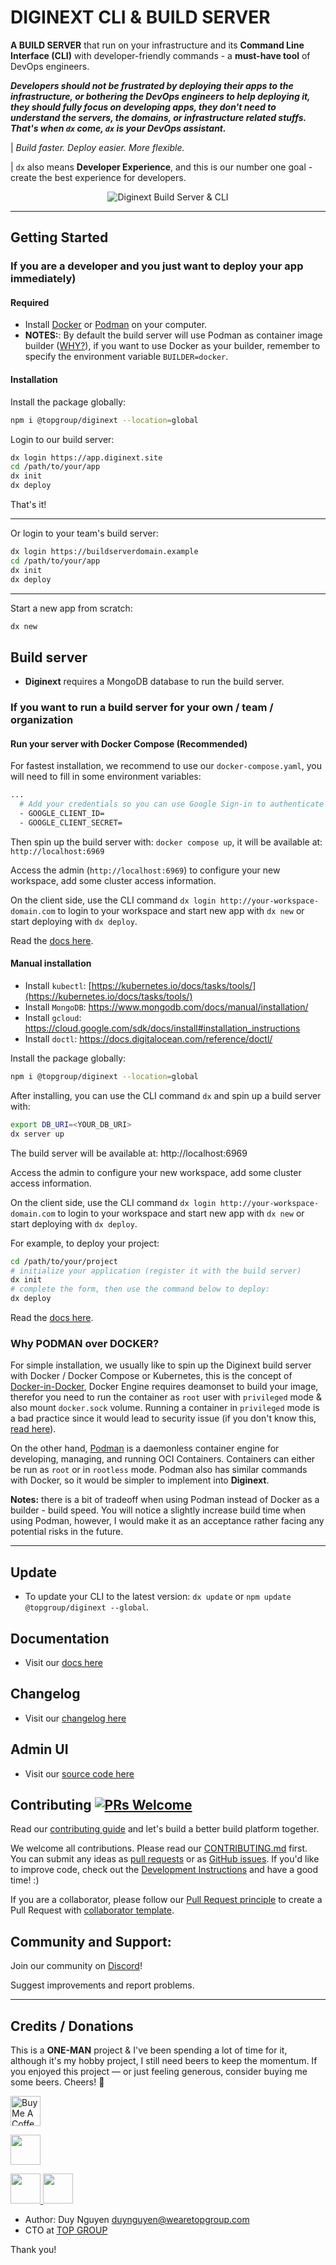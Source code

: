 # DIGINEXT CLI & BUILD SERVER

**A BUILD SERVER** that run on your infrastructure and its **Command Line Interface (CLI)** with developer-friendly commands - a **must-have tool** of DevOps engineers. 

***Developers should not be frustrated by deploying their apps to the infrastructure, or bothering the DevOps engineers to help deploying it, they should fully focus on developing apps, they don't need to understand the servers, the domains, or infrastructure related stuffs. That's when `dx` come, `dx` is your DevOps assistant.***

| *Build faster. Deploy easier. More flexible.*

| `dx` also means **Developer Experience**, and this is our number one goal - create the best experience for developers.

<p align="center">
  <img src="di-banner.png?raw=true" alt="Diginext Build Server & CLI">
</p>

---

## Getting Started

### If you are a developer and you just want to deploy your app immediately)

#### Required

-   Install [Docker](https://docs.docker.com/engine/install/) or [Podman](https://podman.io/getting-started/installation#podman-installation-instructions) on your computer.
-   __**NOTES:**__: By default the build server will use Podman as container image builder ([WHY?](readme.md#why-podman-over-docker)), if you want to use Docker as your builder, remember to specify the environment variable `BUILDER=docker`.

#### Installation

Install the package globally:

```bash
npm i @topgroup/diginext --location=global
```

Login to our build server:

```bash
dx login https://app.diginext.site
cd /path/to/your/app
dx init
dx deploy
```

That's it!

---

Or login to your team's build server:

```bash
dx login https://buildserverdomain.example
cd /path/to/your/app
dx init
dx deploy
```

---

Start a new app from scratch:

```bash
dx new
```

## Build server

-   **Diginext** requires a MongoDB database to run the build server.

### If you want to run a build server for your own / team / organization

#### Run your server with Docker Compose (Recommended)

For fastest installation, we recommend to use our `docker-compose.yaml`, you will need to fill in some environment variables:

```bash
...
  # Add your credentials so you can use Google Sign-in to authenticate with your workspace later on:
  - GOOGLE_CLIENT_ID=
  - GOOGLE_CLIENT_SECRET=
```

Then spin up the build server with: `docker compose up`, it will be available at: `http://localhost:6969`

Access the admin (`http://localhost:6969`) to configure your new workspace, add some cluster access information.

On the client side, use the CLI command `dx login http://your-workspace-domain.com` to login to your workspace and start new app with `dx new` or start deploying with `dx deploy`.

Read the [docs here](docs/docs.md).

#### Manual installation

-   Install `kubectl`: [https://kubernetes.io/docs/tasks/tools/](https://kubernetes.io/docs/tasks/tools/)
-   Install `MongoDB`: https://www.mongodb.com/docs/manual/installation/
-   Install `gcloud`: https://cloud.google.com/sdk/docs/install#installation_instructions
-   Install `doctl`: https://docs.digitalocean.com/reference/doctl/

Install the package globally:

```bash
npm i @topgroup/diginext --location=global
```

After installing, you can use the CLI command `dx` and spin up a build server with:

```bash
export DB_URI=<YOUR_DB_URI>
dx server up
```

The build server will be available at: http://localhost:6969

Access the admin to configure your new workspace, add some cluster access information.

On the client side, use the CLI command `dx login http://your-workspace-domain.com` to login to your workspace and start new app with `dx new` or start deploying with `dx deploy`.

For example, to deploy your project:

```bash
cd /path/to/your/project
# initialize your application (register it with the build server)
dx init
# complete the form, then use the command below to deploy:
dx deploy
```

Read the [docs here](docs/docs.md).

### Why PODMAN over DOCKER?

For simple installation, we usually like to spin up the Diginext build server with Docker / Docker Compose or Kubernetes, this is the concept of [Docker-in-Docker](https://www.docker.com/blog/docker-can-now-run-within-docker/), Docker Engine requires deamonset to build your image, therefor you need to run the container as `root` user with `privileged` mode & also mount `docker.sock` volume. Running a container in `privileged` mode is a bad practice since it would lead to security issue (if you don't know this, [read here](https://www.trendmicro.com/en_us/research/19/l/why-running-a-privileged-container-in-docker-is-a-bad-idea.html)).

On the other hand, [Podman](https://podman.io/) is a daemonless container engine for developing, managing, and running OCI Containers. Containers can either be run as `root` or in `rootless` mode. Podman also has similar commands with Docker, so it would be simpler to implement into **Diginext**.

**__Notes:__** there is a bit of tradeoff when using Podman instead of Docker as a builder - build speed. You will notice a slightly increase build time when using Podman, however, I would make it as an acceptance rather facing any potential risks in the future.

---

## Update

- To update your CLI to the latest version: `dx update` or `npm update @topgroup/diginext --global`.

## Documentation

- Visit our [docs here](docs/docs.md)

## Changelog

- Visit our [changelog here](CHANGELOG.md)

## Admin UI

- Visit our [source code here](https://github.com/digitopvn/diginext-admin)

## Contributing [![PRs Welcome](https://img.shields.io/badge/PRs-welcome-brightgreen.svg?style=flat-square)](https://makeapullrequest.com)

Read our [contributing guide](CONTRIBUTING.md) and let's build a better build platform together.

We welcome all contributions. Please read our [CONTRIBUTING.md](CONTRIBUTING.md) first. You can submit any ideas as [pull requests](https://github.com/digitopvn/diginext/pulls) or as [GitHub issues](https://github.com/digitopvn/diginext/issues). If you'd like to improve code, check out the [Development Instructions](https://github.com/digitopvn/diginext/wiki/Development) and have a good time! :)

If you are a collaborator, please follow our [Pull Request principle](https://github.com/digitopvn/diginext/wiki/PR-principle) to create a Pull Request with [collaborator template](https://github.com/digitopvn/diginext/compare?expand=1&template=collaborator.md).


## Community and Support:

Join our community on [Discord]()!

Suggest improvements and report problems.

---

## Credits / Donations

This is a **ONE-MAN** project & I've been spending a lot of time for it, although it's my hobby project, I still need beers to keep the momentum.
If you enjoyed this project — or just feeling generous, consider buying me some beers. Cheers! 🍻

<a href="https://www.buymeacoffee.com/duynguyen" target="_blank"><img src="https://cdn.buymeacoffee.com/buttons/v2/default-green.png" alt="Buy Me A Coffee" height=48 ></a>

<a href="https://paypal.me/mrgoonie/" target="_blank"><img src="https://github.com/andreostrovsky/donate-with-paypal/blob/master/PNG/blue.png" height=48></a>

<a href="https://opencollective.com/diginext/donate" target="_blank">
  <img src="https://opencollective.com/diginext/donate/button@2x.png?color=blue" height=48 />
</a>

<a href="https://me.momo.vn/mrgoonie" target="_blank">
  <img src="https://github.com/digitopvn/diginext/blob/main/docs/momo-button.png?raw=true" height=48 />
</a>

- Author: Duy Nguyen <duynguyen@wearetopgroup.com>
- CTO at [TOP GROUP](https://wearetopgroup.com)

Thank you!

